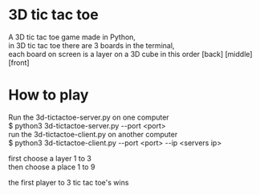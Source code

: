 # 3D tic tac toe
A 3D tic tac toe game made in Python,\
in 3D tic tac toe there are 3 boards in the terminal,\
each board on screen is a layer on a 3D cube in this order \[back\] \[middle\] \[front\]

# How to play

Run the 3d-tictactoe-server.py on one computer\
$ python3 3d-tictactoe-server.py --port \<port\>\
run the 3d-tictactoe-client.py on another computer\
$ python3 3d-tictactoe-client.py --port \<port\> --ip \<servers ip\>

first choose a layer 1 to 3\
then choose a place 1 to 9

the first player to 3 tic tac toe's wins
